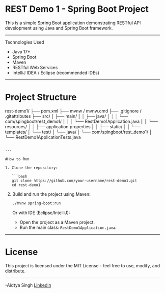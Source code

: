 # REST Demo 1 - Spring Boot Project

This is a simple Spring Boot application demonstrating RESTful API development using Java and Spring Boot framework.

---

Technologies Used

- Java 17+
- Spring Boot
- Maven
- RESTful Web Services
- IntelliJ IDEA / Eclipse (recommended IDEs)

---

# Project Structure

rest-demo1/
├── pom.xml
├── mvnw / mvnw.cmd
├── .gitignore / .gitattributes
├── src/
│   ├── main/
│   │   ├── java/
│   │   │   └── com/spingboot/rest_demo1/
│   │   │       └── RestDemo1Application.java
│   │   └── resources/
│   │       ├── application.properties
│   │       ├── static/
│   │       └── templates/
│   └── test/
│       └── java/
│           └── com/spingboot/rest_demo1/
│               └── RestDemo1ApplicationTests.java
```

---

#How to Run

1. Clone the repository:

   ```bash
   git clone https://github.com/your-username/rest-demo1.git
   cd rest-demo1
   ```

2. Build and run the project using Maven:

   ```bash
   ./mvnw spring-boot:run
   ```

   Or with IDE (Eclipse/IntelliJ):
   - Open the project as a Maven project.
   - Run the main class: `RestDemo1Application.java`.

---

# License

This project is licensed under the MIT License - feel free to use, modify, and distribute.

---

-Aidtya Singh
[LinkedIn](https://www.linkedin.com/in/aditya-singh-5981b5181/)
